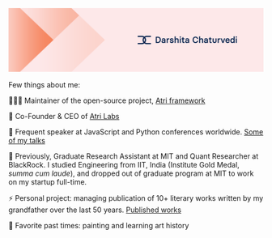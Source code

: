 <!--
**darshitac11/darshitac11** is a ✨ _special_ ✨ repository because its `README.md` (this file) appears on your GitHub profile.

Here are some ideas to get you started:

- 🔭 I’m currently working on ...
- 🌱 I’m currently learning ...
- 👯 I’m looking to collaborate on ...
- 🤔 I’m looking for help with ...
- 💬 Ask me about ...
- 📫 How to reach me: ...
- 😄 Pronouns: ...
- ⚡ Fun fact: ...
-->

![Logo](assets/canva_designed.png)

Few things about me:

👩🏻‍💻 Maintainer of the open-source project, [Atri framework](https://github.com/Atri-Labs/atrilabs-engine)  

🧳 Co-Founder & CEO of [Atri Labs](https://github.com/Atri-Labs)

🎤 Frequent speaker at JavaScript and Python conferences worldwide. [Some of my talks](https://github.com/Atri-Labs/conferences)

🌱 Previously, Graduate Research Assistant at MIT and Quant Researcher at BlackRock. I studied Engineering from IIT, India (Institute Gold Medal, *summa cum laude*), and dropped out of graduate program at MIT to work on my startup full-time.

⚡ Personal project: managing publication of 10+ literary works written by my grandfather over the last 50 years. [Published works](https://notionpress.com/author/726361)

🎨 Favorite past times: painting and learning art history


